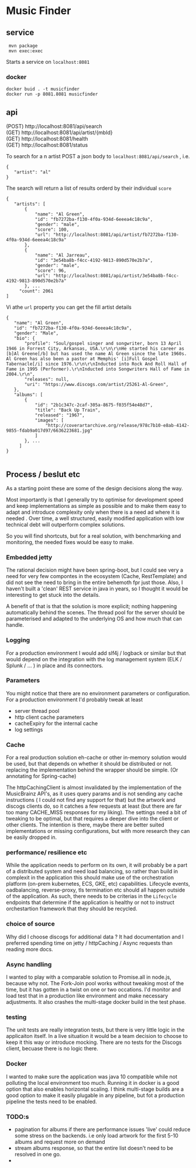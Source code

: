 # Music Finder #


## service 
```
 mvn package
 mvn exec:exec

```
Starts a service on `localhost:8081`

 ### docker
 ```
docker buid . -t musicfinder
docker run -p 8081.8081 musicfinder
```

 ##  api
 
(POST) http://localhost:8081/api/search  
(GET)  http://localhost:8081/api/artist/{mbId}  
(GET)  http://localhost:8081/health  
(GET)  http://localhost:8081/status    
     
To search for a n artist POST a json body to `localhost:8081/api/search` , i.e.
 
 ```
{
	"artist": "al"
}

``` 

The search will return a list of results orderd by their individual `score` 

 ```
{
    "artists": [
        {
            "name": "Al Green",
            "id": "fb7272ba-f130-4f0a-934d-6eeea4c18c9a",
            "gender": "male",
            "score": 100,
            "url": "http://localhost:8081/api/artist/fb7272ba-f130-4f0a-934d-6eeea4c18c9a"
        },
        {
            "name": "Al Jarreau",
            "id": "3e54ba8b-f4cc-4192-9813-890d570e2b7a",
            "gender": "male",
            "score": 96,
            "url": "http://localhost:8081/api/artist/3e54ba8b-f4cc-4192-9813-890d570e2b7a"
        }, ...
      "count": 2061
]

```
 
 Vi athe  `url` property you can get the fill artist details
 
 ```
{
    "name": "Al Green",
    "id": "fb7272ba-f130-4f0a-934d-6eeea4c18c9a",
    "gender": "Male",
    "bio": {
        "profile": "Soul/gospel singer and songwriter, born 13 April 1946 in Forrest City, Arkansas, USA.\r\n\r\nHe started his career as [b]Al Greene[/b] but has used the name Al Green since the late 1960s. Al Green has also been a pastor at Memphis' [i]Full Gospel Tabernacle[/i] since 1976.\r\n\r\nInducted into Rock And Roll Hall of Fame in 1995 (Performer).\r\nInducted into Songwriters Hall of Fame in 2004.\r\n",
        "releases": null,
        "uri": "https://www.discogs.com/artist/25261-Al-Green",
    },
    "albums": [
        {
            "id": "2b1c347c-2caf-305a-8675-f035f54e48d7",
            "title": "Back Up Train",
            "released": "1967",
            "images": [
                "http://coverartarchive.org/release/978c7b10-e8ab-4142-9855-fdab9a017d97/6636223681.jpg"
            ]
        }, ... 
      ]
}  
    
```

 
 


## Process / beslut etc 
As a starting point these are some of the design decisions along the way. 

Most importantly is that I generally try to optimise for development speed and keep implementations as simple as possible and to make them easy to adapt and introduce complexity only when there is a need ad where it is needed .
Over time, a well structured, easily modified application with low technical debt will outperform complex solutions.

So you will find shortcuts, but for a real solution, with benchmarking and monitoring, the needed fixes would be easy to make.


### Embedded jetty
The rational decision might  have been spring-boot, but I could see very a need for very few compontes in the ecosystem (Cache, RestTemplate) and did not see the need to bring in the entire behemoth fpr just those.
Also, I haven't built a 'clean' REST service in java in years, so I thought it would be interesting to get stuck into the details.

A benefit of that is that the solution is more explicit; nothing happening automatically behind the scenes.
The thread pool for the server should be parameterised and adapted to the underlying OS and how much that can handle.

### Logging
For a production environment I would add  slf4j / logback  or similar but that would depend on the integration with the log management system (ELK / Splunk / ... ) in place and its connectors.

### Parameters
You might notice that there are no environment parameters or configuration. For a production environment I'd probably tweak at least 
* server thread pool
* http client cache parameters
* cacheExpiry for the internal cache
* log settings

### Cache
For a real production solution eh-cache or other in-memory solution would be used, but that depends on whether it should be distributed or not.
replacing the implementation behind the wrapper should be simple. (Or annotating for Spring-cache)

The httpCachingClient is almost invalidated by the implementation of the MusicBrainz API's, as it uses query params and is not sending any cache instructions  ( I could not find any support for that)
but the artwork and discogs clients do, so it catches a few requests at least (but there are far too many CACHE_MISS responses for my liking). The settings need a bit of tweaking to be optimal, but that requires a deeper dive into the client or other clients. 
The intention is there, maybe there are better suited implementations or missing configurations, but with more research they can be easily dropped in.


### performance/ resilience etc

While the application needs to perform on its own, it will probably be a part of a distributed system and need load balancing, so rather than build in complexit in the application this should make use of 
the orchestration platform (on-prem kubernetes, ECS, GKE, etc)  capabilities. Lifecycle events, oadbalancing, reverse-proxy, tls termination etc should all happen outside of the application. 
As such, there needs to be criterias in the `Lifecycle` endpoints that determine if the application is healthy or not to instruct orchestartion framework that they should  be recycled.


### choice of source
Why did I choose discogs for additional data ? It had documentation and I preferred spending time on jetty / httpCaching / Async requests than reading more docs.

### Async handling
I wanted to play with a comparable solution to Promise.all in node.js, because why not. The Fork-Join pool works without tweaking most of the time, but it has gotten in a twist on one or two occations.
I'd monitor and load test that in a production like environment and make necessary adjustments.
It also crashes the multi-stage docker build in the test phase. 

### testing
The unit tests are really integration tests, but there is very little logic in the applicaiton itself. In a live situation it would be a team decision to choose to keep it this way or introduce mocking.
There are no tests for the Discogs client, becuase there is no logic there.

### Docker
I wanted to make sure the application was java 10 compatible while not polluting the local environment too much. Running it in docker is a good option that also enables horizontal scaling.
I think multi-stage builds are a good option to make it easily plugable in any pipeline, but fot a production pipeline the tests need to be enabled.

 
### TODO:s
* pagination for albums if there are performance issues 'live' could reduce some stress on the backends. i.e only load artwork for the first 5-10 albums and request more on demand
* stream albums response, so that the entire list doesn't need to be resolved in one go.
* 